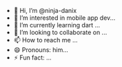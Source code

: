 - 👋 Hi, I’m @ninja-danix
- 👀 I’m interested in mobile app dev...
- 🌱 I’m currently learning dart ...
- 💞️ I’m looking to collaborate on ...
- 📫 How to reach me ...
- 😄 Pronouns: him...
- ⚡ Fun fact: ...

<!---
ninja-danix/ninja-danix is a ✨ special ✨ repository because its `README.md` (this file) appears on your GitHub profile.
You can click the Preview link to take a look at your changes.
--->
